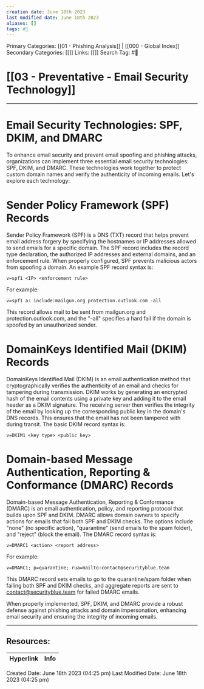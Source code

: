 ```yaml
---
creation date: June 18th 2023
last modified date: June 18th 2023
aliases: []
tags: #📖
---
```


Primary Categories: [[01 - Phishing Analysis]] | [[000 - Global Index]] 
Secondary Categories: [[]] 
Links: [[]] 
Search Tag: #📖  

# [[03 - Preventative - Email Security Technology]]  
---

# Email Security Technologies: SPF, DKIM, and DMARC

To enhance email security and prevent email spoofing and phishing attacks, organizations can implement three essential email security technologies: SPF, DKIM, and DMARC. These technologies work together to protect custom domain names and verify the authenticity of incoming emails. Let's explore each technology:

# Sender Policy Framework (SPF) Records

Sender Policy Framework (SPF) is a DNS (TXT) record that helps prevent email address forgery by specifying the hostnames or IP addresses allowed to send emails for a specific domain. The SPF record includes the record type declaration, the authorized IP addresses and external domains, and an enforcement rule. When properly configured, SPF prevents malicious actors from spoofing a domain. An example SPF record syntax is:

```
v=spf1 <IP> <enforcement rule>
```

For example:

```
v=spf1 a: include:mailgun.org protection.outlook.com -all
```

This record allows mail to be sent from mailgun.org and protection.outlook.com, and the "-all" specifies a hard fail if the domain is spoofed by an unauthorized sender.

# DomainKeys Identified Mail (DKIM) Records

DomainKeys Identified Mail (DKIM) is an email authentication method that cryptographically verifies the authenticity of an email and checks for tampering during transmission. DKIM works by generating an encrypted hash of the email contents using a private key and adding it to the email header as a DKIM signature. The receiving server then verifies the integrity of the email by looking up the corresponding public key in the domain's DNS records. This ensures that the email has not been tampered with during transit. The basic DKIM record syntax is:

```
v=DKIM1 <key type> <public key>
```

# Domain-based Message Authentication, Reporting & Conformance (DMARC) Records

Domain-based Message Authentication, Reporting & Conformance (DMARC) is an email authentication, policy, and reporting protocol that builds upon SPF and DKIM. DMARC allows domain owners to specify actions for emails that fail both SPF and DKIM checks. The options include "none" (no specific action), "quarantine" (send emails to the spam folder), and "reject" (block the email). The DMARC record syntax is:

```
v=DMARC1 <action> <report address>
```

For example:

```
v=DMARC1; p=quarantine; rua=mailto:contact@securityblue.team
```

This DMARC record sets emails to go to the quarantine/spam folder when failing both SPF and DKIM checks, and aggregate reports are sent to contact@securityblue.team for failed DMARC emails.

When properly implemented, SPF, DKIM, and DMARC provide a robust defense against phishing attacks and domain impersonation, enhancing email security and ensuring the integrity of incoming emails.


___

## Resources:

| Hyperlink | Info |
| --------- | ---- |


Created Date: June 18th 2023 (04:25 pm) 
Last Modified Date: June 18th 2023 (04:25 pm)
